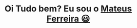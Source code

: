 <div>
  
  <h1 align="center">
    Oi Tudo bem? Eu sou o 
    <a href="https://www.linkedin.com/in/mateustmf/">Mateus Ferreira 😃️</a>
  </h1>
</div>
